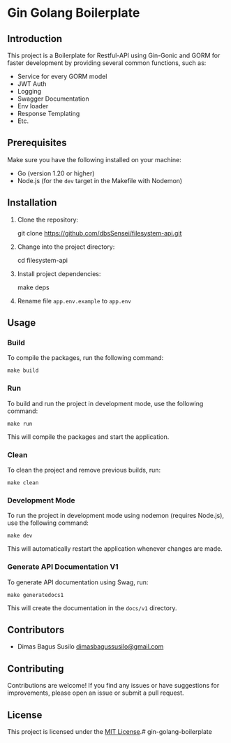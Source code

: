 Gin Golang Boilerplate
==============

Introduction
------------

This project is a Boilerplate for Restful-API using Gin-Gonic and GORM for faster development by providing several common functions, such as:
- Service for every GORM model
- JWT Auth
- Logging
- Swagger Documentation
- Env loader
- Response Templating
- Etc.

Prerequisites
-------------

Make sure you have the following installed on your machine:

*   Go (version 1.20 or higher)
*   Node.js (for the `dev` target in the Makefile with Nodemon)

Installation
------------

1.  Clone the repository:

    git clone https://github.com/dbsSensei/filesystem-api.git

2.  Change into the project directory:

    cd filesystem-api

3. Install project dependencies:

   make deps

4. Rename file ```app.env.example``` to ```app.env```

Usage
-----

### Build

To compile the packages, run the following command:

    make build

### Run

To build and run the project in development mode, use the following command:

    make run

This will compile the packages and start the application.

### Clean

To clean the project and remove previous builds, run:

    make clean

### Development Mode

To run the project in development mode using nodemon (requires Node.js), use the following command:

    make dev

This will automatically restart the application whenever changes are made.

### Generate API Documentation V1

To generate API documentation using Swag, run:

    make generatedocs1

This will create the documentation in the `docs/v1` directory.

Contributors
------------

- Dimas Bagus Susilo  <dimasbagussusilo@gmail.com>

Contributing
------------

Contributions are welcome! If you find any issues or have suggestions for improvements, please open an issue or submit a pull request.

License
-------

This project is licensed under the [MIT License](LICENSE).# gin-golang-boilerplate
